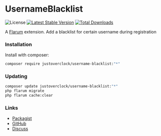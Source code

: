 # UsernameBlacklist

![License](https://img.shields.io/badge/license-MIT-blue.svg) [![Latest Stable Version](https://img.shields.io/packagist/v/justoverclock/username-blacklist.svg)](https://packagist.org/packages/justoverclock/username-blacklist) [![Total Downloads](https://img.shields.io/packagist/dt/justoverclock/username-blacklist.svg)](https://packagist.org/packages/justoverclock/username-blacklist)

A [Flarum](http://flarum.org) extension. Add a blacklist for certain username during registration

### Installation

Install with composer:

```sh
composer require justoverclock/username-blacklist:"*"
```

### Updating

```sh
composer update justoverclock/username-blacklist:"*"
php flarum migrate
php flarum cache:clear
```

### Links

- [Packagist](https://packagist.org/packages/justoverclock/username-blacklist)
- [GitHub](https://github.com/justoverclock/username-blacklist)
- [Discuss](https://discuss.flarum.org/d/PUT_DISCUSS_SLUG_HERE)
